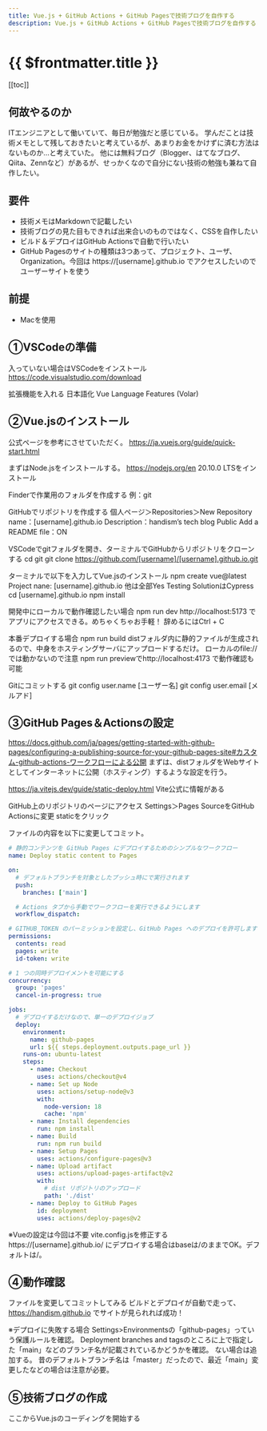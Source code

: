 ```yaml
---
title: Vue.js + GitHub Actions + GitHub Pagesで技術ブログを自作する
description: Vue.js + GitHub Actions + GitHub Pagesで技術ブログを自作する
---
```


# {{ $frontmatter.title }}

[[toc]]

## 何故やるのか
ITエンジニアとして働いていて、毎日が勉強だと感じている。
学んだことは技術メモとして残しておきたいと考えているが、あまりお金をかけずに済む方法はないものか…と考えていた。
他には無料ブログ（Blogger、はてなブログ、Qiita、Zennなど）があるが、せっかくなので自分にない技術の勉強も兼ねて自作したい。


## 要件
* 技術メモはMarkdownで記載したい
* 技術ブログの見た目もできれば出来合いのものではなく、CSSを自作したい
* ビルド＆デプロイはGitHub Actionsで自動で行いたい
* GitHub Pagesのサイトの種類は3つあって、プロジェクト、ユーザ、Organization。今回は https://[username].github.io でアクセスしたいのでユーザーサイトを使う


## 前提
* Macを使用


## ①VSCodeの準備
入っていない場合はVSCodeをインストール
https://code.visualstudio.com/download

拡張機能を入れる
日本語化
Vue Language Features (Volar)



## ②Vue.jsのインストール
公式ページを参考にさせていただく。
https://ja.vuejs.org/guide/quick-start.html

まずはNode.jsをインストールする。
https://nodejs.org/en
20.10.0 LTSをインストール

Finderで作業用のフォルダを作成する
例：git

GitHubでリポジトリを作成する
個人ページ＞Repositories＞New
Repository name：[username].github.io
Description：handism’s tech blog
Public
Add a README file：ON

VSCodeでgitフォルダを開き、ターミナルでGitHubからリポジトリをクローンする
cd git
git clone https://github.com/[username]/[username].github.io.git

ターミナルで以下を入力してVue.jsのインストール
npm create vue@latest
Project nane: [username].github.io
他は全部Yes
Testing SolutionはCypress
cd [username].github.io
npm install

開発中にローカルで動作確認したい場合
npm run dev
http://localhost:5173 でアプリにアクセスできる。めちゃくちゃお手軽！
辞めるにはCtrl + C

本番デプロイする場合
npm run build
distフォルダ内に静的ファイルが生成されるので、中身をホスティングサーバにアップロードするだけ。
ローカルのfile://では動かないので注意
npm run previewでhttp://localhost:4173 で動作確認も可能

Gitにコミットする
git config user.name [ユーザー名]
git config user.email [メルアド]


## ③GitHub Pages＆Actionsの設定
https://docs.github.com/ja/pages/getting-started-with-github-pages/configuring-a-publishing-source-for-your-github-pages-site#カスタム-github-actions-ワークフローによる公開
まずは、distフォルダをWebサイトとしてインターネットに公開（ホスティング）するような設定を行う。

https://ja.vitejs.dev/guide/static-deploy.html
Vite公式に情報がある

GitHub上のリポジトリのページにアクセス
Settings＞Pages
SourceをGitHub Actionsに変更
staticをクリック

ファイルの内容を以下に変更してコミット。

```yaml
# 静的コンテンツを GitHub Pages にデプロイするためのシンプルなワークフロー
name: Deploy static content to Pages

on:
  # デフォルトブランチを対象としたプッシュ時にで実行されます
  push:
    branches: ['main']

  # Actions タブから手動でワークフローを実行できるようにします
  workflow_dispatch:

# GITHUB_TOKEN のパーミッションを設定し、GitHub Pages へのデプロイを許可します
permissions:
  contents: read
  pages: write
  id-token: write

# 1 つの同時デプロイメントを可能にする
concurrency:
  group: 'pages'
  cancel-in-progress: true

jobs:
  # デプロイするだけなので、単一のデプロイジョブ
  deploy:
    environment:
      name: github-pages
      url: ${{ steps.deployment.outputs.page_url }}
    runs-on: ubuntu-latest
    steps:
      - name: Checkout
        uses: actions/checkout@v4
      - name: Set up Node
        uses: actions/setup-node@v3
        with:
          node-version: 18
          cache: 'npm'
      - name: Install dependencies
        run: npm install
      - name: Build
        run: npm run build
      - name: Setup Pages
        uses: actions/configure-pages@v3
      - name: Upload artifact
        uses: actions/upload-pages-artifact@v2
        with:
          # dist リポジトリのアップロード
          path: './dist'
      - name: Deploy to GitHub Pages
        id: deployment
        uses: actions/deploy-pages@v2
```

※Vueの設定は今回は不要
vite.config.jsを修正する
https://[username].github.io/ にデプロイする場合はbaseは/のままでOK。デフォルトは/。


## ④動作確認
ファイルを変更してコミットしてみる
ビルドとデプロイが自動で走って、https://handism.github.io でサイトが見られれば成功！

※デプロイに失敗する場合
Settings>Environmentsの「github-pages」っていう保護ルールを確認。
Deployment branches and tagsのところに上で指定した「main」などのブランチ名が記載されているかどうかを確認。
ない場合は追加する。
昔のデフォルトブランチ名は「master」だったので、最近「main」変更したなどの場合は注意が必要。


## ⑤技術ブログの作成
ここからVue.jsのコーディングを開始する